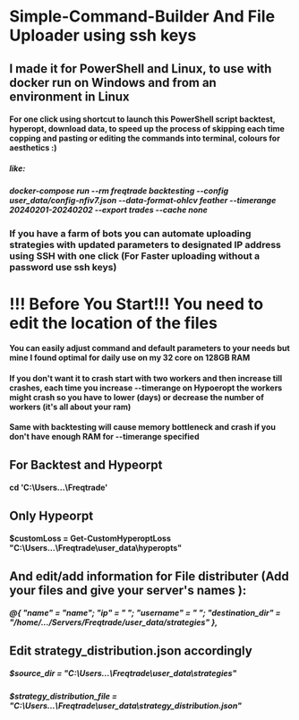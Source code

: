 # Simple-Command-Builder And File Uploader using ssh keys
## I made it for PowerShell and Linux, to use with docker run on Windows and from an environment in Linux

#### For one click using shortcut to launch this PowerShell script backtest, hyperopt, download data, to speed up the process of skipping each time copping and pasting or editing the commands into terminal, colours for aesthetics :)
##### like:
##### docker-compose run --rm freqtrade backtesting --config user_data/config-nfiv7.json --data-format-ohlcv feather --timerange 20240201-20240202 --export trades --cache none

### If you have a farm of bots you can automate uploading strategies with updated parameters to designated IP address using SSH with one click (For Faster uploading without a password use ssh keys)


# !!! Before You Start!!! You need to edit the location of the files

#### You can easily adjust command and default parameters to your needs but mine I found optimal for daily use on my 32 core on 128GB RAM
#### If you don't want it to crash start with two workers and then increase till crashes, each time you increase --timerange on Hypoeropt the workers might crash so you have to lower (days) or decrease the number of workers (it's all about your ram)
#### Same with backtesting will cause memory bottleneck and crash if you don't have enough RAM for --timerange specified

## For Backtest and Hypeorpt
#### cd 'C:\Users\...\Freqtrade'
## Only Hypeorpt
#### $customLoss = Get-CustomHyperoptLoss "C:\Users\...\Freqtrade\user_data\hyperopts"

## And edit/add information for File distributer (Add your files and give your server's names ):
##### @{ "name" = "name"; "ip" = "       "; "username" = "          "; "destination_dir" = "/home/.../Servers/Freqtrade/user_data/strategies" },

## Edit strategy_distribution.json accordingly
##### $source_dir = "C:\Users\...\Freqtrade\user_data\strategies"
##### $strategy_distribution_file = "C:\Users\...\Freqtrade\user_data\strategy_distribution.json"
